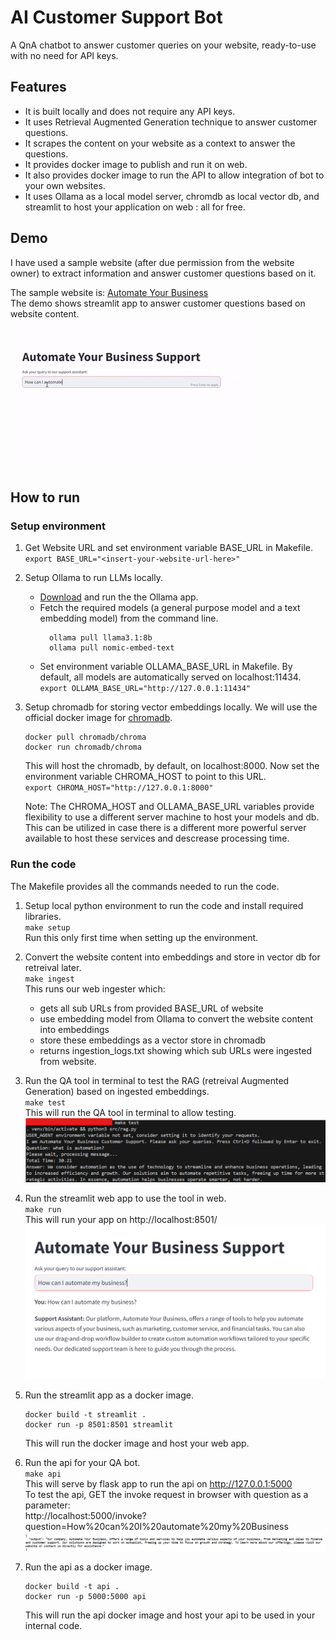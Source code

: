 # AI Customer Support Bot
A QnA chatbot to answer customer queries on your website, ready-to-use with no need for API keys.

## Features 
- It is built locally and does not require any API keys.
- It uses Retrieval Augmented Generation technique to answer customer questions.
- It scrapes the content on your website as a context to answer the questions.
- It provides docker image to publish and run it on web.
- It also provides docker image to run the API to allow integration of bot to your own websites. 
- It uses Ollama as a local model server, chromdb as local vector db, and streamlit to host your application on web : all for free.

## Demo
I have used a sample website (after due permission from the website owner) to extract information and answer customer questions based on it. 

The sample website is: [Automate Your Business](https://www.automatebusiness.com/)  
The demo shows streamlit app to answer customer questions based on website content.
![Working Demo](images/example.gif)
## How to run

### Setup environment
1) Get Website URL and set environment variable BASE_URL in Makefile.  
   `export BASE_URL="<insert-your-website-url-here>"`
   
3) Setup Ollama to run LLMs locally.

   - [Download](https://ollama.com/download) and run the the Ollama app.
   - Fetch the required models (a general purpose model and a text embedding model) from the command line.
      ```
        ollama pull llama3.1:8b
        ollama pull nomic-embed-text
      ```
   - Set environment variable OLLAMA_BASE_URL in Makefile. By default, all models are automatically served on localhost:11434.  
    `export OLLAMA_BASE_URL="http://127.0.0.1:11434"`  
    
3) Setup chromadb for storing vector embeddings locally. We will use the official docker image for [chromadb](https://hub.docker.com/r/chromadb/chroma).
     ```
     docker pull chromadb/chroma
     docker run chromadb/chroma
     ```
     This will host the chromadb, by default, on localhost:8000. Now set the environment variable CHROMA_HOST to point to this URL.  
     `export CHROMA_HOST="http://127.0.0.1:8000"`
     
   Note: The CHROMA_HOST and OLLAMA_BASE_URL variables provide flexibility to use a different server machine to host your models and db. This can be utilized in case 
   there is   a different more powerful server available to host these services and descrease processing time.

### Run the code
The Makefile provides all the commands needed to run the code.

1) Setup local python environment to run the code and install required libraries.  
   `make setup`  
   Run this only first time when setting up the environment.  
   
2) Convert the website content into embeddings and store in vector db for retreival later.  
   `make ingest`  
   This runs our web ingester which:
   - gets all sub URLs from provided BASE_URL of website
   - use embedding model from Ollama to convert the website content into embeddings
   - store these embeddings as a vector store in chromadb
   - returns ingestion_logs.txt showing which sub URLs were ingested from website.
  
3) Run the QA tool in terminal to test the RAG (retreival Augmented Generation) based on ingested embeddings.  
    `make test`  
    This will run the QA tool in terminal to allow testing.
    ![Terminal ss](images/terminal_test_ss.png)  

4) Run the streamlit web app to use the tool in web.  
   `make run`  
   This will run your app on http://localhost:8501/
   ![ Streamlit app](images/streamlit_app_ss.png)  

5) Run the streamlit app as a docker image.
   ```
   docker build -t streamlit .
   docker run -p 8501:8501 streamlit
   ```
   This will run the docker image and host your web app.
   
7) Run the api for your QA bot.  
   `make api`  
   This will serve by flask app to run the api on http://127.0.0.1:5000    
   To test the api, GET the invoke request in browser with question as a parameter:  
   http://localhost:5000/invoke?question=How%20can%20I%20automate%20my%20Business  
   ![API ss](images/api_ss.png)  

9) Run the api as a docker image.
    ```
   docker build -t api .
   docker run -p 5000:5000 api
   ```
    This will run the api docker image and host your api to be used in your internal code.  
